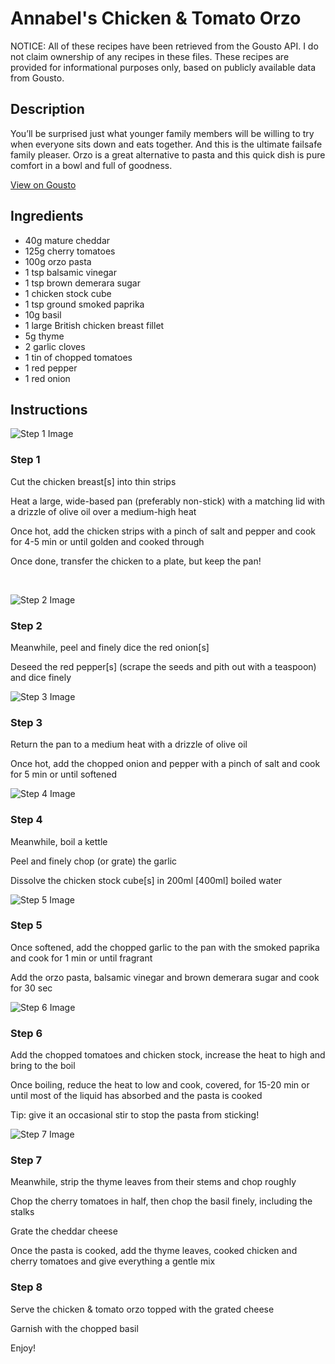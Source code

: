 # Annabel's Chicken & Tomato Orzo

NOTICE: All of these recipes have been retrieved from the Gousto API. I do not claim ownership of any recipes in these files. These recipes are provided for informational purposes only, based on publicly available data from Gousto.

## Description

You’ll be surprised just what younger family members will be willing to try when everyone sits down and eats together. And this is the ultimate failsafe family pleaser. Orzo is a great alternative to pasta and this quick dish is pure comfort in a bowl and full of goodness. 

[View on Gousto](https://www.gousto.co.uk/recipes/cookbook/annabels-chicken-tomato-orzo)

## Ingredients

- 40g mature cheddar
- 125g cherry tomatoes
- 100g orzo pasta
- 1 tsp balsamic vinegar
- 1 tsp brown demerara sugar
- 1 chicken stock cube
- 1 tsp ground smoked paprika
- 10g basil
- 1 large British chicken breast fillet
- 5g thyme
- 2 garlic cloves 
- 1 tin of chopped tomatoes
- 1 red pepper
- 1 red onion

## Instructions

![Step 1 Image](https://production-media.gousto.co.uk/cms/recipe-step-image/1053.-step-1-x200.jpg)

### Step 1

Cut the chicken breast<span class="text-danger">[s]</span> into thin strips


Heat a large, wide-based pan (preferably non-stick) with a matching lid with a drizzle of olive oil over a medium-high heat


Once hot, add the chicken strips&nbsp;with a pinch of salt and pepper and cook for 4-5 min or until golden and cooked through&nbsp;


Once done, transfer the chicken to a plate, but keep the pan!


&nbsp;

![Step 2 Image](https://production-media.gousto.co.uk/cms/recipe-step-image/1053.-step-2-x200.jpg)

### Step 2

Meanwhile, peel and finely dice the red onion<span class="text-danger">[s]</span>


Deseed the red pepper<span class="text-danger">[s]</span> (scrape the seeds and pith out with a teaspoon) and dice finely

![Step 3 Image](https://production-media.gousto.co.uk/cms/recipe-step-image/1053.-step-3-x200.jpg)

### Step 3

Return the pan to a medium heat with a drizzle of olive oil


Once hot, add the chopped onion and pepper with a pinch of salt and cook for 5 min or until softened&nbsp;

![Step 4 Image](https://production-media.gousto.co.uk/cms/recipe-step-image/1053.-step-4-x200.jpg)

### Step 4

Meanwhile, boil a kettle


Peel and finely chop (or grate) the garlic&nbsp;


Dissolve the chicken stock cube<span class="text-danger">[s]</span> in 200ml<span class="text-danger"> [400ml]</span> boiled water&nbsp;

![Step 5 Image](https://production-media.gousto.co.uk/cms/recipe-step-image/1053.-step-5.2-x200.jpg)

### Step 5

Once softened, add the chopped garlic to the pan&nbsp;with the smoked paprika and cook for 1 min or until fragrant


Add the orzo pasta, balsamic vinegar and brown demerara sugar&nbsp;and cook for 30 sec

![Step 6 Image](https://production-media.gousto.co.uk/cms/recipe-step-image/1053.-step-6-x200.jpg)

### Step 6

Add the chopped tomatoes and chicken stock, increase the heat to high and bring to the boil


Once boiling, reduce the heat to low and cook, covered, for 15-20 min or until most of the liquid has absorbed and the pasta is cooked


Tip: give it an occasional stir to stop the pasta from sticking!

![Step 7 Image](https://production-media.gousto.co.uk/cms/recipe-step-image/1053.-step-7-x200.jpg)

### Step 7

Meanwhile, strip the&nbsp;thyme leaves&nbsp;from their stems and chop roughly


Chop the&nbsp;cherry tomatoes&nbsp;in half, then chop the basil finely, including the stalks&nbsp;


Grate the cheddar cheese


Once the&nbsp;pasta&nbsp;is cooked, add the thyme leaves, cooked chicken and cherry tomatoes and give everything a gentle mix&nbsp;

### Step 8

Serve the&nbsp;chicken &amp; tomato orzo topped with the grated cheese


Garnish with the chopped basil


Enjoy!


